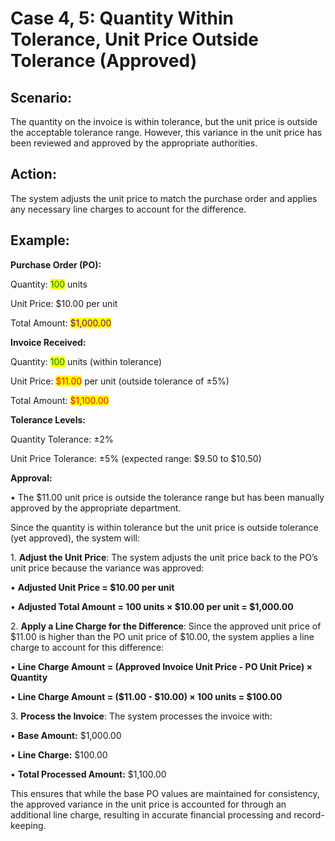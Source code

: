 # Case 4, 5: Quantity Within Tolerance, Unit Price Outside Tolerance (Approved)

## Scenario:

The quantity on the invoice is within tolerance, but the unit price is outside the acceptable tolerance range. However, this variance in the unit price has been reviewed and approved by the appropriate authorities.

## Action:

The system adjusts the unit price to match the purchase order and applies any necessary line charges to account for the difference.

## Example:

**Purchase Order (PO):**

Quantity: <mark style="color:green;">100</mark> units

Unit Price: $10.00 per unit

Total Amount: <mark style="color:purple;">$1,000.00</mark>

**Invoice Received:**

Quantity: <mark style="color:green;">100</mark> units (within tolerance)

Unit Price: <mark style="color:red;">$11.00</mark> per unit (outside tolerance of ±5%)

Total Amount: <mark style="color:red;">$1,100.00</mark>

**Tolerance Levels:**

Quantity Tolerance: ±2%

Unit Price Tolerance: ±5% (expected range: $9.50 to $10.50)

**Approval:**

• The $11.00 unit price is outside the tolerance range but has been manually approved by the appropriate department.

Since the quantity is within tolerance but the unit price is outside tolerance (yet approved), the system will:

1\. **Adjust the Unit Price**: The system adjusts the unit price back to the PO’s unit price because the variance was approved:

• **Adjusted Unit Price = $10.00 per unit**

• **Adjusted Total Amount = 100 units × $10.00 per unit = $1,000.00**

2\. **Apply a Line Charge for the Difference**: Since the approved unit price of $11.00 is higher than the PO unit price of $10.00, the system applies a line charge to account for this difference:

• **Line Charge Amount = (Approved Invoice Unit Price - PO Unit Price) × Quantity**

• **Line Charge Amount = ($11.00 - $10.00) × 100 units = $100.00**

3\. **Process the Invoice**: The system processes the invoice with:

• **Base Amount:** $1,000.00

• **Line Charge:** $100.00

• **Total Processed Amount:** $1,100.00

This ensures that while the base PO values are maintained for consistency, the approved variance in the unit price is accounted for through an additional line charge, resulting in accurate financial processing and record-keeping.
